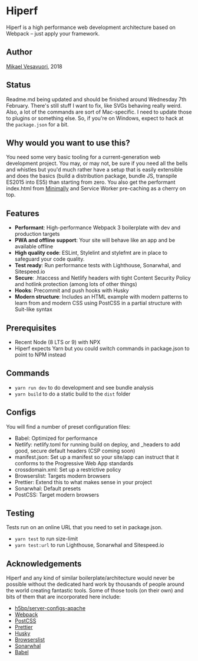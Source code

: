# Hiperf
Hiperf is a high performance web development architecture based on Webpack – just apply your framework.

## Author
[Mikael Vesavuori](https://www.mikaelvesavuori.se), 2018

## Status
Readme.md being updated and should be finished around Wednesday 7th February. There's still stuff I want to fix, like SVGs behaving really weird. Also, a lot of the commands are sort of Mac-specific. I need to update those to plugins or something else. So, if you're on Windows, expect to hack at the `package.json` for a bit.

## Why would you want to use this?
You need some very basic tooling for a current-generation web development project. You may, or may not, be sure if you need all the bells and whistles but you'd much rather have a setup that is easily extensible and does the basics (build a distribution package, bundle JS, transpile ES2015 into ES5) than starting from zero. You also get the performant index.html from [Minimally](https://github.com/mikaelvesavuori/minimally) and Service Worker pre-caching as a cherry on top.

## Features
- **Performant**: High-performance Webpack 3 boilerplate with dev and production targets
- **PWA and offline support**: Your site will behave like an app and be available offline
- **High quality code**: ESLint, Stylelint and stylefmt are in place to safeguard your code quality.
- **Test ready**: Run performance tests with Lighthouse, Sonarwhal, and Sitespeed.io
- **Secure**: .htaccess and Netlify headers with tight Content Security Policy and hotlink protection (among lots of other things)
- **Hooks**: Precommit and push hooks with Husky
- **Modern structure**: Includes an HTML example with modern patterns to learn from and modern CSS using PostCSS in a partial structure with Suit-like syntax

## Prerequisites
- Recent Node (8 LTS or 9) with NPX
- Hiperf expects Yarn but you could switch commands in package.json to point to NPM instead

## Commands
- `yarn run dev` to do development and see bundle analysis
- `yarn build` to do a static build to the `dist` folder

## Configs
You will find a number of preset configuration files:

- Babel: Optimized for performance
- Netlify: netlify.toml for running build on deploy, and _headers to add good, secure default headers (CSP coming soon)
- manifest.json: Set up a manifest so your site/app can instruct that it conforms to the Progressive Web App standards
- crossdomain.xml: Set up a restrictive policy
- Browserslist: Targets modern browsers
- Prettier: Extend this to what makes sense in your project
- Sonarwhal: Default presets
- PostCSS: Target modern browsers

## Testing
Tests run on an online URL that you need to set in package.json.

- `yarn test` to run size-limit
- `yarn test:url` to run Lighthouse, Sonarwhal and Sitespeed.io

## Acknowledgements
Hiperf and any kind of similar boilerplate/architecture would never be possible without the dedicated hard work by thousands of people around the world creating fantastic tools. Some of those tools (on their own) and bits of them that are incorporated here include:

- [h5bp/server-configs-apache](https://github.com/h5bp/server-configs-apache)
- [Webpack]()
- [PostCSS]()
- [Prettier]()
- [Husky]()
- [Browserslist]()
- [Sonarwhal]()
- [Babel]()